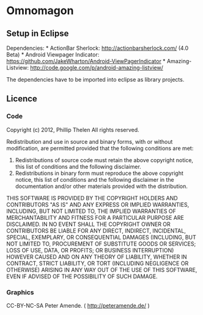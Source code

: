 Omnomagon
=========

Setup in Eclipse
----------------

Dependencies:
	* ActionBar Sherlock: http://actionbarsherlock.com/ (4.0 Beta)
	* Android Viewpager Indicator: https://github.com/JakeWharton/Android-ViewPagerIndicator
	* Amazing-Listview: http://code.google.com/p/android-amazing-listview/

The dependencies have to be imported into eclipse as library projects.

Licence
-------

### Code

Copyright (c) 2012, Phillip Thelen
All rights reserved.

Redistribution and use in source and binary forms, with or without
modification, are permitted provided that the following conditions are met: 

1. Redistributions of source code must retain the above copyright notice, this
   list of conditions and the following disclaimer. 
2. Redistributions in binary form must reproduce the above copyright notice,
   this list of conditions and the following disclaimer in the documentation
   and/or other materials provided with the distribution. 

THIS SOFTWARE IS PROVIDED BY THE COPYRIGHT HOLDERS AND CONTRIBUTORS "AS IS" AND
ANY EXPRESS OR IMPLIED WARRANTIES, INCLUDING, BUT NOT LIMITED TO, THE IMPLIED
WARRANTIES OF MERCHANTABILITY AND FITNESS FOR A PARTICULAR PURPOSE ARE
DISCLAIMED. IN NO EVENT SHALL THE COPYRIGHT OWNER OR CONTRIBUTORS BE LIABLE FOR
ANY DIRECT, INDIRECT, INCIDENTAL, SPECIAL, EXEMPLARY, OR CONSEQUENTIAL DAMAGES
(INCLUDING, BUT NOT LIMITED TO, PROCUREMENT OF SUBSTITUTE GOODS OR SERVICES;
LOSS OF USE, DATA, OR PROFITS; OR BUSINESS INTERRUPTION) HOWEVER CAUSED AND
ON ANY THEORY OF LIABILITY, WHETHER IN CONTRACT, STRICT LIABILITY, OR TORT
(INCLUDING NEGLIGENCE OR OTHERWISE) ARISING IN ANY WAY OUT OF THE USE OF THIS
SOFTWARE, EVEN IF ADVISED OF THE POSSIBILITY OF SUCH DAMAGE.

### Graphics

CC-BY-NC-SA Peter Amende. ( http://peteramende.de/ )